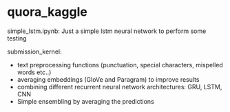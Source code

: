 # quora_kaggle

simple_lstm.ipynb:
Just a simple lstm neural network to perform some testing

submission_kernel:
- text preprocessing functions (punctuation, special characters, mispelled words etc..) 
- averaging embeddings (GloVe and Paragram) to improve results
- combining different recurrent neural network architectures: GRU, LSTM, CNN
- Simple ensembling by averaging the predictions
